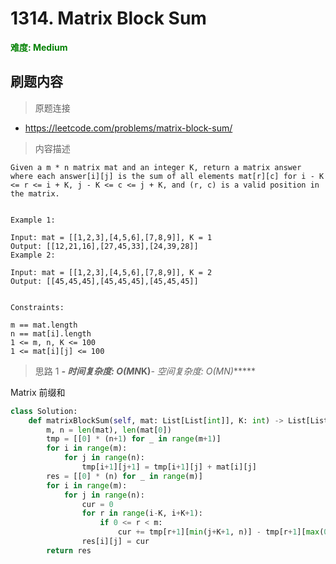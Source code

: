 # 1314. Matrix Block Sum

**<font color=green>难度: Medium</font>**

## 刷题内容

> 原题连接

* https://leetcode.com/problems/matrix-block-sum/

> 内容描述

```
Given a m * n matrix mat and an integer K, return a matrix answer where each answer[i][j] is the sum of all elements mat[r][c] for i - K <= r <= i + K, j - K <= c <= j + K, and (r, c) is a valid position in the matrix.
 

Example 1:

Input: mat = [[1,2,3],[4,5,6],[7,8,9]], K = 1
Output: [[12,21,16],[27,45,33],[24,39,28]]
Example 2:

Input: mat = [[1,2,3],[4,5,6],[7,8,9]], K = 2
Output: [[45,45,45],[45,45,45],[45,45,45]]
 

Constraints:

m == mat.length
n == mat[i].length
1 <= m, n, K <= 100
1 <= mat[i][j] <= 100
```

> 思路 1
******- 时间复杂度: O(M*N*K)******- 空间复杂度: O(M*N)******

Matrix 前缀和

```python
class Solution:
    def matrixBlockSum(self, mat: List[List[int]], K: int) -> List[List[int]]:
        m, n = len(mat), len(mat[0])
        tmp = [[0] * (n+1) for _ in range(m+1)]
        for i in range(m):
            for j in range(n):
                tmp[i+1][j+1] = tmp[i+1][j] + mat[i][j]
        res = [[0] * (n) for _ in range(m)]
        for i in range(m):
            for j in range(n):
                cur = 0
                for r in range(i-K, i+K+1):
                    if 0 <= r < m:
                        cur += tmp[r+1][min(j+K+1, n)] - tmp[r+1][max(0, j-K)]
                res[i][j] = cur
        return res
```

















